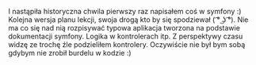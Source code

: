 I nastąpiła historyczna chwila pierwszy raz napisałem coś w symfony :)
Kolejna wersja planu lekcji, swoja drogą kto by się spodziewał ( ͡° ͜ʖ ͡°). Nie ma co się nad nią rozpisywać typowa aplikacja tworzona na podstawie dokumentacji symfony. Logika w kontrolerach itp.
Z perspektywy czasu widzę ze trochę źle podzieliłem kontrolery. Oczywiście nie był bym sobą gdybym nie zrobił burdelu w kodzie :) 
